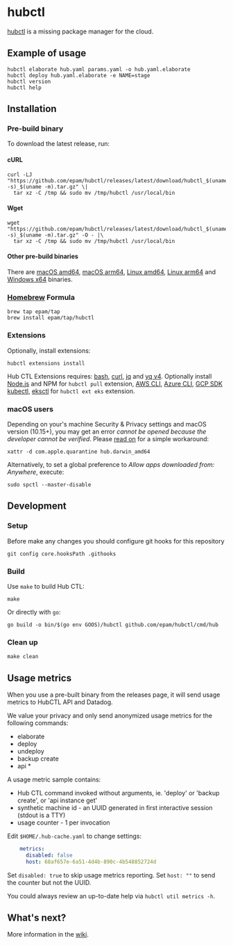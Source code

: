 # hubctl

[hubctl](https://superhub.io) is a missing package manager for the cloud.

## Example of usage

```shell
hubctl elaborate hub.yaml params.yaml -o hub.yaml.elaborate
hubctl deploy hub.yaml.elaborate -e NAME=stage
hubctl version
hubctl help
```

## Installation

### Pre-build binary

To download the latest release, run:

#### cURL

```shell
curl -LJ "https://github.com/epam/hubctl/releases/latest/download/hubctl_$(uname -s)_$(uname -m).tar.gz" \|
  tar xz -C /tmp && sudo mv /tmp/hubctl /usr/local/bin
```

#### Wget

```shell
wget "https://github.com/epam/hubctl/releases/latest/download/hubctl_$(uname -s)_$(uname -m).tar.gz" -O - |\
  tar xz -C /tmp && sudo mv /tmp/hubctl /usr/local/bin
```

#### Other pre-build binaries

There are [macOS amd64](https://github.com/epam/hubctl/releases/latest/download/hubctl_Darwin_arm64.tar.gz), [macOS arm64](https://github.com/epam/hubctl/releases/latest/download/hubctl_Darwin_x86_64.tar.gz), [Linux amd64](https://github.com/epam/hubctl/releases/latest/download/hubctl_Linux_arm64.tar.gz), [Linux arm64](https://github.com/epam/hubctl/releases/latest/download/hubctl_Linux_x86_64.tar.gz) and [Windows x64](https://github.com/epam/hubctl/releases/latest/download/hubctl_Windows_x86_64.zip) binaries.

### [Homebrew](https://brew.sh/) Formula

```shell
brew tap epam/tap
brew install epam/tap/hubctl
```

### Extensions

Optionally, install extensions:

```shell
hubctl extensions install
```

Hub CTL Extensions requires: [bash], [curl], [jq] and [yq v4].
Optionally install [Node.js] and NPM for `hubctl pull` extension, [AWS CLI], [Azure CLI], [GCP SDK] [kubectl], [eksctl] for `hubctl ext eks` extension.

### macOS users

Depending on your's machine Security & Privacy settings and macOS version (10.15+), you may get an error _cannot be opened because the developer cannot be verified_. Please [read on](https://github.com/hashicorp/terraform/issues/23033#issuecomment-542302933) for a simple workaround:

```shell
xattr -d com.apple.quarantine hub.darwin_amd64
```

Alternatively, to set a global preference to _Allow apps downloaded from: Anywhere_, execute:

```shell
sudo spctl --master-disable
```

## Development

### Setup

Before make any changes you should configure git hooks for this repository

```shell
git config core.hooksPath .githooks
```

### Build

Use `make` to build Hub CTL:

```shell
make
```

Or directly with `go`:

```shell
go build -o bin/$(go env GOOS)/hubctl github.com/epam/hubctl/cmd/hub
```

### Clean up

```shell
make clean
```

## Usage metrics

When you use a pre-built binary from the releases page, it will send usage metrics to HubCTL API and Datadog.

We value your privacy and only send anonymized usage metrics for the following commands:

- elaborate
- deploy
- undeploy
- backup create
- api *

A usage metric sample contains:

- Hub CTL command invoked without arguments, ie. 'deploy' or 'backup create', or 'api instance get'
- synthetic machine id - an UUID generated in first interactive session (stdout is a TTY)
- usage counter - 1 per invocation

Edit `$HOME/.hub-cache.yaml` to change settings:

```yaml
    metrics:
      disabled: false
      host: 68af657e-6a51-4d4b-890c-4b548852724d
```

Set `disabled: true` to skip usage metrics reporting.
Set `host: ""` to send the counter but not the UUID.

You could always review an up-to-date help via `hubctl util metrics -h`.

## What's next?

More information in the [wiki](https://github.com/epam/hubctl/wiki).

[AWS CLI]: https://aws.amazon.com/cli/
[Azure CLI]: https://docs.microsoft.com/en-us/cli/azure/
[GCP SDK]: https://cloud.google.com/sdk/docs/install
[kubectl]: https://kubernetes.io/docs/reference/kubectl/overview/
[eksctl]: https://eksctl.io
[jq]: https://stedolan.github.io/jq/
[yq v4]: https://github.com/mikefarah/yq
[Node.js]: https://nodejs.org
[bash]: https://www.gnu.org/software/bash
[curl]: https://curl.se
